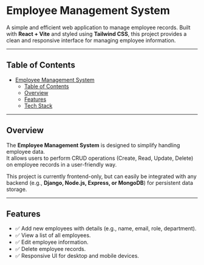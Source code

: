# Employee Management System

A simple and efficient web application to manage employee records. Built with **React + Vite** and styled using **Tailwind CSS**, this project provides a clean and responsive interface for managing employee information.

---

## Table of Contents

- [Employee Management System](#employee-management-system)
  - [Table of Contents](#table-of-contents)
  - [Overview](#overview)
  - [Features](#features)
  - [Tech Stack](#tech-stack)

---

## Overview

The **Employee Management System** is designed to simplify handling employee data.  
It allows users to perform CRUD operations (Create, Read, Update, Delete) on employee records in a user-friendly way.  

This project is currently frontend-only, but can easily be integrated with any backend (e.g., **Django, Node.js, Express, or MongoDB**) for persistent data storage.

---

## Features

- ✅ Add new employees with details (e.g., name, email, role, department).  
- ✅ View a list of all employees.  
- ✅ Edit employee information.  
- ✅ Delete employee records.  
- ✅ Responsive UI for desktop and mobile devices.  
- ✅ Fast development and HMR (Hot Module Replacement) with Vite.  

---

## Tech Stack

- **Frontend:** React, Vite  
- **Styling:** Tailwind CSS, PostCSS  
- **Linting:** ESLint  
- **Package Manager:** npm  

---

